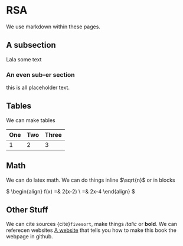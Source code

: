 # RSA

We use markdown within these pages.

## A subsection

Lala some text

### An even sub-er section

this is all placeholder text.

## Tables

We can make tables

| One | Two | Three |
| ---- | ----- | ------ |
| 1 | 2 | 3 |

## Math

We can do latex math. We can do things inline $\sqrt{n}$ or in blocks

$
\begin{align}
    f(x) =& 2(x-2) \\
        =& 2x-4 
\end{align}
$

## Other Stuff

We can cite sources {cite}`fivesort`, make things *italic* or **bold**. We can referecen websites [A website](https://legacy.jupyterbook.org/guide/publish/github-pages.html) that tells you how to make this book the webpage in github.
